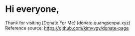 # Hi everyone,
Thank for visiting [Donate For Me] (donate.quangsenpai.xyz) \
Reference source: https://github.com/kimyvgy/donate-page
